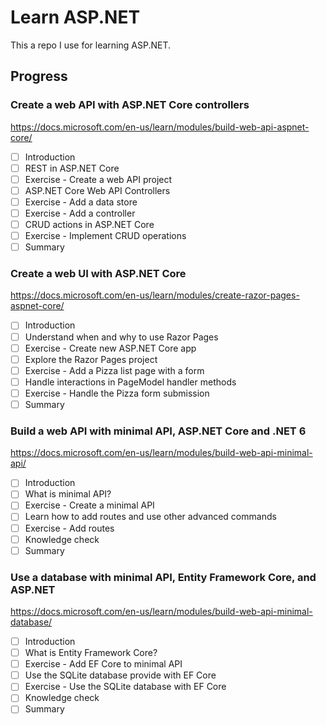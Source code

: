 # Learn ASP.NET

This a repo I use for learning ASP.NET.

## Progress

### Create a web API with ASP.NET Core controllers

https://docs.microsoft.com/en-us/learn/modules/build-web-api-aspnet-core/

- [ ] Introduction
- [ ] REST in ASP.NET Core
- [ ] Exercise - Create a web API project
- [ ] ASP.NET Core Web API Controllers
- [ ] Exercise - Add a data store
- [ ] Exercise - Add a controller
- [ ] CRUD actions in ASP.NET Core
- [ ] Exercise - Implement CRUD operations
- [ ] Summary

### Create a web UI with ASP.NET Core

https://docs.microsoft.com/en-us/learn/modules/create-razor-pages-aspnet-core/

- [ ] Introduction
- [ ] Understand when and why to use Razor Pages
- [ ] Exercise - Create new ASP.NET Core app
- [ ] Explore the Razor Pages project
- [ ] Exercise - Add a Pizza list page with a form
- [ ] Handle interactions in PageModel handler methods
- [ ] Exercise - Handle the Pizza form submission
- [ ] Summary

### Build a web API with minimal API, ASP.NET Core and .NET 6

https://docs.microsoft.com/en-us/learn/modules/build-web-api-minimal-api/

- [ ] Introduction
- [ ] What is minimal API?
- [ ] Exercise - Create a minimal API
- [ ] Learn how to add routes and use other advanced commands
- [ ] Exercise - Add routes
- [ ] Knowledge check
- [ ] Summary

### Use a database with minimal API, Entity Framework Core, and ASP.NET

https://docs.microsoft.com/en-us/learn/modules/build-web-api-minimal-database/

- [ ] Introduction
- [ ] What is Entity Framework Core?
- [ ] Exercise - Add EF Core to minimal API
- [ ] Use the SQLite database provide with EF Core
- [ ] Exercise - Use the SQLite database with EF Core
- [ ] Knowledge check
- [ ] Summary
